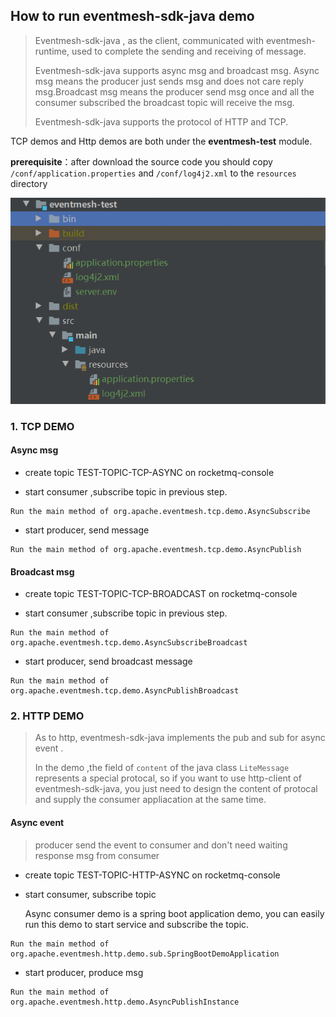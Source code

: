 ## How to run eventmesh-sdk-java demo

> Eventmesh-sdk-java , as the client, communicated with eventmesh-runtime, used to complete the sending and receiving of message.
>
> Eventmesh-sdk-java supports async msg and broadcast msg. Async msg means the producer just sends msg and does not care reply msg.Broadcast msg means the producer send msg once and all the consumer subscribed the broadcast topic will receive the msg.
>
> Eventmesh-sdk-java supports  the protocol  of HTTP and TCP.

TCP demos and Http demos are both under the **eventmesh-test** module.

**prerequisite**：after download the source code you should copy `/conf/application.properties` and `/conf/log4j2.xml` to
the `resources` directory

![image-test-structure](../../images/eventmesh-test-structure.png)

### 1. TCP DEMO

#### Async msg

- create topic TEST-TOPIC-TCP-ASYNC on rocketmq-console

- start consumer ,subscribe topic in previous step.

```
Run the main method of org.apache.eventmesh.tcp.demo.AsyncSubscribe
```

- start producer, send message

```
Run the main method of org.apache.eventmesh.tcp.demo.AsyncPublish
```

#### Broadcast msg

- create topic TEST-TOPIC-TCP-BROADCAST on rocketmq-console

- start consumer ,subscribe topic in previous step.

```
Run the main method of org.apache.eventmesh.tcp.demo.AsyncSubscribeBroadcast
```

* start producer, send broadcast message

```
Run the main method of org.apache.eventmesh.tcp.demo.AsyncPublishBroadcast
```

### 2. HTTP DEMO

> As to http, eventmesh-sdk-java implements  the pub and sub for async event .
>
> In the demo ,the field of `content` of the java class `LiteMessage` represents a special protocal, so if you want to use http-client of eventmesh-sdk-java, you just need to design the content of protocal and supply the consumer appliacation at the same time.

#### Async event

> producer send the event to consumer and don't need waiting response msg from consumer

- create topic TEST-TOPIC-HTTP-ASYNC on rocketmq-console

- start consumer, subscribe topic

  Async consumer demo is a spring boot application demo, you can easily run this demo to start service and subscribe the
  topic.

```
Run the main method of org.apache.eventmesh.http.demo.sub.SpringBootDemoApplication
```

- start producer, produce msg

```
Run the main method of org.apache.eventmesh.http.demo.AsyncPublishInstance
```


